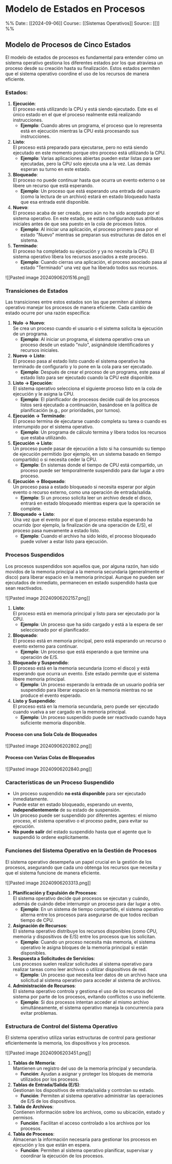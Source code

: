 # Modelo de Estados en Procesos

%% 
Date:: [[2024-09-06]] 
Course:: [[Sistemas Operativos]]
Source:: [[]]
%%
## Modelo de Procesos de Cinco Estados

El modelo de estados de procesos es fundamental para entender cómo un sistema operativo gestiona los diferentes estados por los que atraviesa un proceso desde su creación hasta su finalización. Estos estados permiten que el sistema operativo coordine el uso de los recursos de manera eficiente.

### Estados:

1. **Ejecución**:  
    El proceso está utilizando la CPU y está siendo ejecutado. Este es el único estado en el que el proceso realmente está realizando instrucciones.
    - **Ejemplo**: Cuando abres un programa, el proceso que lo representa está en ejecución mientras la CPU está procesando sus instrucciones.
2. **Listo**:  
    El proceso está preparado para ejecutarse, pero no está siendo ejecutado en este momento porque otro proceso está utilizando la CPU.
    - **Ejemplo**: Varias aplicaciones abiertas pueden estar listas para ser ejecutadas, pero la CPU solo ejecuta una a la vez. Las demás esperan su turno en este estado.
3. **Bloqueado**:  
    El proceso no puede continuar hasta que ocurra un evento externo o se libere un recurso que está esperando.
    - **Ejemplo**: Un proceso que está esperando una entrada del usuario (como la lectura de un archivo) estará en estado bloqueado hasta que esa entrada esté disponible.
4. **Nuevo**:  
    El proceso acaba de ser creado, pero aún no ha sido aceptado por el sistema operativo. En este estado, se están configurando sus atributos iniciales antes de que sea puesto en la cola de procesos listos.
    - **Ejemplo**: Al iniciar una aplicación, el proceso primero pasa por el estado "Nuevo" mientras se preparan sus estructuras de datos en el sistema.
5. **Terminado**:  
    El proceso ha completado su ejecución y ya no necesita la CPU. El sistema operativo libera los recursos asociados a este proceso.
    - **Ejemplo**: Cuando cierras una aplicación, el proceso asociado pasa al estado "Terminado" una vez que ha liberado todos sus recursos.

![[Pasted image 20240906201516.png]]

### Transiciones de Estados

Las transiciones entre estos estados son las que permiten al sistema operativo manejar los procesos de manera eficiente. Cada cambio de estado ocurre por una razón específica:

1. **Nulo → Nuevo**:  
    Se crea un proceso cuando el usuario o el sistema solicita la ejecución de un programa.
    - **Ejemplo**: Al iniciar un programa, el sistema operativo crea un proceso desde un estado "nulo", asignándole identificadores y recursos iniciales.
2. **Nuevo → Listo**:  
    El proceso pasa al estado listo cuando el sistema operativo ha terminado de configurarlo y lo pone en la cola para ser ejecutado.
    - **Ejemplo**: Después de crear el proceso de un programa, este pasa al estado listo para ser ejecutado cuando la CPU esté disponible.
3. **Listo → Ejecución**:  
    El sistema operativo selecciona el siguiente proceso listo en la cola de ejecución y le asigna la CPU.
    - **Ejemplo**: El planificador de procesos decide cuál de los procesos listos será ejecutado a continuación, basándose en la política de planificación (e.g., por prioridades, por turnos).
4. **Ejecución → Terminado**:  
    El proceso termina de ejecutarse cuando completa su tarea o cuando es interrumpido por el sistema operativo.
    - **Ejemplo**: Un programa de cálculo termina y libera todos los recursos que estaba utilizando.
5. **Ejecución → Listo**:  
    Un proceso puede pasar de ejecución a listo si ha consumido su tiempo de ejecución permitido (por ejemplo, en un sistema basado en tiempo compartido) o si necesita ceder la CPU.
    - **Ejemplo**: En sistemas donde el tiempo de CPU está compartido, un proceso puede ser temporalmente suspendido para dar lugar a otro proceso.
6. **Ejecución → Bloqueado**:  
    Un proceso pasa a estado bloqueado si necesita esperar por algún evento o recurso externo, como una operación de entrada/salida.
    - **Ejemplo**: Si un proceso solicita leer un archivo desde el disco, entrará en estado bloqueado mientras espera que la operación se complete.
7. **Bloqueado → Listo**:  
    Una vez que el evento por el que el proceso estaba esperando ha ocurrido (por ejemplo, la finalización de una operación de E/S), el proceso pasa nuevamente a estado listo.
    - **Ejemplo**: Cuando el archivo ha sido leído, el proceso bloqueado puede volver a estar listo para ejecución.

### Procesos Suspendidos

Los procesos suspendidos son aquellos que, por alguna razón, han sido movidos de la memoria principal a la memoria secundaria (generalmente el disco) para liberar espacio en la memoria principal. Aunque no pueden ser ejecutados de inmediato, permanecen en estado suspendido hasta que sean reactivados.

![[Pasted image 20240906202157.png]]

1. **Listo**:  
    El proceso está en memoria principal y listo para ser ejecutado por la CPU.
    - **Ejemplo**: Un proceso que ha sido cargado y está a la espera de ser seleccionado por el planificador.
2. **Bloqueado**:  
    El proceso está en memoria principal, pero está esperando un recurso o evento externo para continuar.
    - **Ejemplo**: Un proceso que está esperando a que termine una operación de E/S.
3. **Bloqueado y Suspendido**:  
    El proceso está en la memoria secundaria (como el disco) y está esperando que ocurra un evento. Este estado permite que el sistema libere memoria principal.
    - **Ejemplo**: Un proceso esperando la entrada de un usuario podría ser suspendido para liberar espacio en la memoria mientras no se produce el evento esperado.
4. **Listo y Suspendido**:  
    El proceso está en la memoria secundaria, pero puede ser ejecutado cuando vuelva a ser cargado en la memoria principal.
    - **Ejemplo**: Un proceso suspendido puede ser reactivado cuando haya suficiente memoria disponible.

#### Proceso con una Sola Cola de Bloqueados

![[Pasted image 20240906202802.png]]

#### Proceso con Varias Colas de Bloqueados

![[Pasted image 20240906202840.png]]

### Características de un Proceso Suspendido

- Un proceso suspendido **no está disponible** para ser ejecutado inmediatamente.
- Puede estar en estado bloqueado, esperando un evento, **independientemente** de su estado de suspensión.
- Un proceso puede ser suspendido por diferentes agentes: el mismo proceso, el sistema operativo o el proceso padre, para evitar su ejecución.
- **No puede salir** del estado suspendido hasta que el agente que lo suspendió lo ordene explícitamente.

### Funciones del Sistema Operativo en la Gestión de Procesos

El sistema operativo desempeña un papel crucial en la gestión de los procesos, asegurando que cada uno obtenga los recursos que necesita y que el sistema funcione de manera eficiente.

![[Pasted image 20240906203313.png]]

1. **Planificación y Expulsión de Procesos**:  
    El sistema operativo decide qué procesos se ejecutan y cuándo, además de cuándo debe interrumpir un proceso para dar lugar a otro.
    - **Ejemplo**: En un sistema de tiempo compartido, el sistema operativo alterna entre los procesos para asegurarse de que todos reciban tiempo de CPU.
2. **Asignación de Recursos**:  
    El sistema operativo distribuye los recursos disponibles (como CPU, memoria y dispositivos de E/S) entre los procesos que los solicitan.
    - **Ejemplo**: Cuando un proceso necesita más memoria, el sistema operativo le asigna bloques de la memoria principal si están disponibles.
3. **Respuesta a Solicitudes de Servicios**:  
    Los procesos suelen realizar solicitudes al sistema operativo para realizar tareas como leer archivos o utilizar dispositivos de red.
    - **Ejemplo**: Un proceso que necesita leer datos de un archivo hace una solicitud al sistema operativo para acceder al sistema de archivos.
4. **Administración de Recursos**:  
    El sistema operativo controla y gestiona el uso de los recursos del sistema por parte de los procesos, evitando conflictos o uso ineficiente.
    - **Ejemplo**: Si dos procesos intentan acceder al mismo archivo simultáneamente, el sistema operativo maneja la concurrencia para evitar problemas.

### Estructura de Control del Sistema Operativo

El sistema operativo utiliza varias estructuras de control para gestionar eficientemente la memoria, los dispositivos y los procesos.

![[Pasted image 20240906203451.png]]

1. **Tablas de Memoria**:  
    Mantienen un registro del uso de la memoria principal y secundaria.
    - **Función**: Ayudan a asignar y proteger los bloques de memoria utilizados por los procesos.
2. **Tablas de Entrada/Salida (E/S)**:  
    Gestionan los dispositivos de entrada/salida y controlan su estado.
    - **Función**: Permiten al sistema operativo administrar las operaciones de E/S de los dispositivos.
3. **Tabla de Archivos**:  
    Contienen información sobre los archivos, como su ubicación, estado y permisos.
    - **Función**: Facilitan el acceso controlado a los archivos por los procesos.
4. **Tabla de Procesos**:  
    Almacenan la información necesaria para gestionar los procesos en ejecución y los que están en espera.
    - **Función**: Permiten al sistema operativo planificar, supervisar y coordinar la ejecución de los procesos.